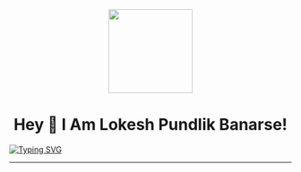 <div align="center">
  <img height="150" src="https://camo.githubusercontent.com/62da68eb62b1e5f175f7d1f0191dd89a653d7908feb22d37d4a0ab07365d6791/68747470733a2f2f6d656469612e67697068792e636f6d2f6d656469612f4d3967624264396e6244724f5475314d71782f67697068792e676966"  />
</div>

<h1 align="center">
Hey 👋  I Am Lokesh Pundlik Banarse!<br>
</h1>

<p align="center">

[![Typing SVG](https://readme-typing-svg.demolab.com?font=Fira+Code&size=32&pause=1000&width=435&lines=Welcome+To+My+GitHub+Profile)](https://git.io/typing-svg)

 </p>
 <hr/>
